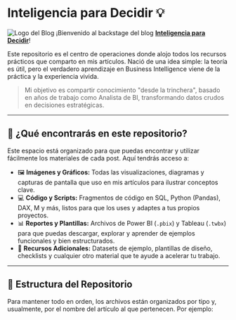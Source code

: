 # Inteligencia para Decidir 💡

![Logo del Blog](https://raw.githubusercontent.com/NORSAB/Inteligencia-para-Decidir/main/imagenes/logo/logo-transparente.png)  ¡Bienvenido al backstage del blog **[Inteligencia para Decidir]([URL-DE-TU-BLOG])**!

Este repositorio es el centro de operaciones donde alojo todos los recursos prácticos que comparto en mis artículos. Nació de una idea simple: la teoría es útil, pero el verdadero aprendizaje en Business Intelligence viene de la práctica y la experiencia vivida.

> Mi objetivo es compartir conocimiento "desde la trinchera", basado en años de trabajo como Analista de BI, transformando datos crudos en decisiones estratégicas.

---

## 🚀 ¿Qué encontrarás en este repositorio?

Este espacio está organizado para que puedas encontrar y utilizar fácilmente los materiales de cada post. Aquí tendrás acceso a:

* 🖼️ **Imágenes y Gráficos:** Todas las visualizaciones, diagramas y capturas de pantalla que uso en mis artículos para ilustrar conceptos clave.
* 💻 **Código y Scripts:** Fragmentos de código en SQL, Python (Pandas), DAX, M y más, listos para que los uses y adaptes a tus propios proyectos.
* 📊 **Reportes y Plantillas:** Archivos de Power BI (`.pbix`) y Tableau (`.twbx`) para que puedas descargar, explorar y aprender de ejemplos funcionales y bien estructurados.
* 📄 **Recursos Adicionales:** Datasets de ejemplo, plantillas de diseño, checklists y cualquier otro material que te ayude a acelerar tu trabajo.

---

## 📂 Estructura del Repositorio

Para mantener todo en orden, los archivos están organizados por tipo y, usualmente, por el nombre del artículo al que pertenecen. Por ejemplo:
